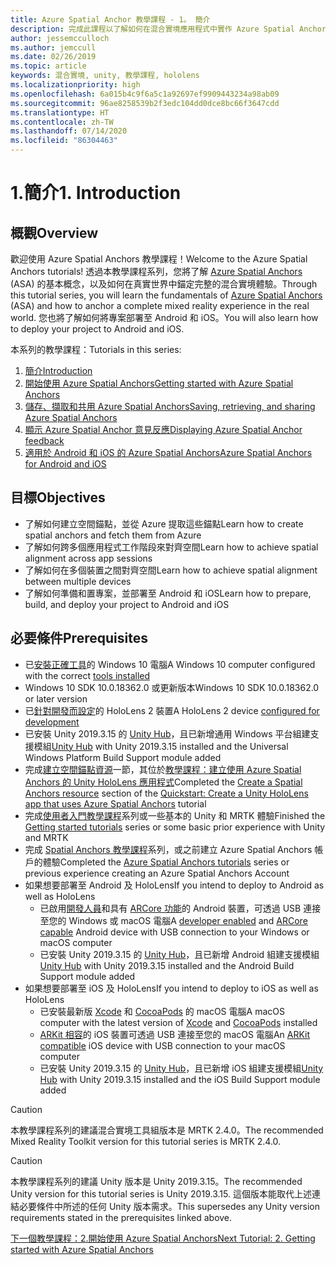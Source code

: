 ```yaml
---
title: Azure Spatial Anchor 教學課程 - 1。 簡介
description: 完成此課程以了解如何在混合實境應用程式中實作 Azure Spatial Anchors。
author: jessemcculloch
ms.author: jemccull
ms.date: 02/26/2019
ms.topic: article
keywords: 混合實境, unity, 教學課程, hololens
ms.localizationpriority: high
ms.openlocfilehash: 6a015b4c9f6a5c1a92697ef9909443234a98ab09
ms.sourcegitcommit: 96ae8258539b2f3edc104dd0dce8bc66f3647cdd
ms.translationtype: HT
ms.contentlocale: zh-TW
ms.lasthandoff: 07/14/2020
ms.locfileid: "86304463"
---
```

# <a name="1-introduction"></a><span data-ttu-id="73a13-105">1.簡介</span><span class="sxs-lookup"><span data-stu-id="73a13-105">1. Introduction</span></span>

## <a name="overview"></a><span data-ttu-id="73a13-106">概觀</span><span class="sxs-lookup"><span data-stu-id="73a13-106">Overview</span></span>

<span data-ttu-id="73a13-107">歡迎使用 Azure Spatial Anchors 教學課程！</span><span class="sxs-lookup"><span data-stu-id="73a13-107">Welcome to the Azure Spatial Anchors tutorials!</span></span> <span data-ttu-id="73a13-108">透過本教學課程系列，您將了解 <a href="https://azure.microsoft.com/services/spatial-anchors" target="_blank">Azure Spatial Anchors</a> (ASA) 的基本概念，以及如何在真實世界中錨定完整的混合實境體驗。</span><span class="sxs-lookup"><span data-stu-id="73a13-108">Through this tutorial series, you will learn the fundamentals of <a href="https://azure.microsoft.com/services/spatial-anchors" target="_blank">Azure Spatial Anchors</a> (ASA) and how to anchor a complete mixed reality experience in the real world.</span></span> <span data-ttu-id="73a13-109">您也將了解如何將專案部署至 Android 和 iOS。</span><span class="sxs-lookup"><span data-stu-id="73a13-109">You will also learn how to deploy your project to Android and iOS.</span></span>

<span data-ttu-id="73a13-110">本系列的教學課程：</span><span class="sxs-lookup"><span data-stu-id="73a13-110">Tutorials in this series:</span></span>

1. [<span data-ttu-id="73a13-111">簡介</span><span class="sxs-lookup"><span data-stu-id="73a13-111">Introduction</span></span>](mr-learning-asa-01.md)
2. [<span data-ttu-id="73a13-112">開始使用 Azure Spatial Anchors</span><span class="sxs-lookup"><span data-stu-id="73a13-112">Getting started with Azure Spatial Anchors</span></span>](mr-learning-asa-02.md)
3. [<span data-ttu-id="73a13-113">儲存、擷取和共用 Azure Spatial Anchors</span><span class="sxs-lookup"><span data-stu-id="73a13-113">Saving, retrieving, and sharing Azure Spatial Anchors</span></span>](mr-learning-asa-03.md)
4. [<span data-ttu-id="73a13-114">顯示 Azure Spatial Anchor 意見反應</span><span class="sxs-lookup"><span data-stu-id="73a13-114">Displaying Azure Spatial Anchor feedback</span></span>](mr-learning-asa-04.md)
5. [<span data-ttu-id="73a13-115">適用於 Android 和 iOS 的 Azure Spatial Anchors</span><span class="sxs-lookup"><span data-stu-id="73a13-115">Azure Spatial Anchors for Android and iOS</span></span>](mr-learning-asa-05.md)

## <a name="objectives"></a><span data-ttu-id="73a13-116">目標</span><span class="sxs-lookup"><span data-stu-id="73a13-116">Objectives</span></span>

* <span data-ttu-id="73a13-117">了解如何建立空間錨點，並從 Azure 提取這些錨點</span><span class="sxs-lookup"><span data-stu-id="73a13-117">Learn how to create spatial anchors and fetch them from Azure</span></span>
* <span data-ttu-id="73a13-118">了解如何跨多個應用程式工作階段來對齊空間</span><span class="sxs-lookup"><span data-stu-id="73a13-118">Learn how to achieve spatial alignment across app sessions</span></span>
* <span data-ttu-id="73a13-119">了解如何在多個裝置之間對齊空間</span><span class="sxs-lookup"><span data-stu-id="73a13-119">Learn how to achieve spatial alignment between multiple devices</span></span>
* <span data-ttu-id="73a13-120">了解如何準備和置專案，並部署至 Android 和 iOS</span><span class="sxs-lookup"><span data-stu-id="73a13-120">Learn how to prepare, build, and deploy your project to Android and iOS</span></span>

## <a name="prerequisites"></a><span data-ttu-id="73a13-121">必要條件</span><span class="sxs-lookup"><span data-stu-id="73a13-121">Prerequisites</span></span>

* <span data-ttu-id="73a13-122">已[安裝正確工具](install-the-tools.md)的 Windows 10 電腦</span><span class="sxs-lookup"><span data-stu-id="73a13-122">A Windows 10 computer configured with the correct [tools installed](install-the-tools.md)</span></span>
* <span data-ttu-id="73a13-123">Windows 10 SDK 10.0.18362.0 或更新版本</span><span class="sxs-lookup"><span data-stu-id="73a13-123">Windows 10 SDK 10.0.18362.0 or later version</span></span>
* <span data-ttu-id="73a13-124">已[針對開發而設定](using-visual-studio.md#enabling-developer-mode)的 HoloLens 2 裝置</span><span class="sxs-lookup"><span data-stu-id="73a13-124">A HoloLens 2 device [configured for development](using-visual-studio.md#enabling-developer-mode)</span></span>
* <span data-ttu-id="73a13-125">已安裝 Unity 2019.3.15 的 <a href="https://docs.unity3d.com/Manual/GettingStartedInstallingHub.html" target="_blank">Unity Hub</a>，且已新增通用 Windows 平台組建支援模組</span><span class="sxs-lookup"><span data-stu-id="73a13-125"><a href="https://docs.unity3d.com/Manual/GettingStartedInstallingHub.html" target="_blank">Unity Hub</a> with Unity 2019.3.15 installed and the Universal Windows Platform Build Support module added</span></span>
* <span data-ttu-id="73a13-126">完成[建立空間錨點資源](https://docs.microsoft.com/azure/spatial-anchors/quickstarts/get-started-unity-hololens#create-a-spatial-anchors-resource)一節，其位於[教學課程：建立使用 Azure Spatial Anchors 的 Unity HoloLens 應用程式](https://docs.microsoft.com/azure/spatial-anchors/quickstarts/get-started-unity-hololens)</span><span class="sxs-lookup"><span data-stu-id="73a13-126">Completed the [Create a Spatial Anchors resource](https://docs.microsoft.com/azure/spatial-anchors/quickstarts/get-started-unity-hololens#create-a-spatial-anchors-resource) section of the [Quickstart: Create a Unity HoloLens app that uses Azure Spatial Anchors](https://docs.microsoft.com/azure/spatial-anchors/quickstarts/get-started-unity-hololens) tutorial</span></span>
* <span data-ttu-id="73a13-127">完成[使用者入門教學課程](mr-learning-base-01.md)系列或一些基本的 Unity 和 MRTK 體驗</span><span class="sxs-lookup"><span data-stu-id="73a13-127">Finished the [Getting started tutorials](mr-learning-base-01.md) series or some basic prior experience with Unity and MRTK</span></span>
* <span data-ttu-id="73a13-128">完成 [Spatial Anchors 教學課程](mr-learning-asa-01.md)系列，或之前建立 Azure Spatial Anchors 帳戶的體驗</span><span class="sxs-lookup"><span data-stu-id="73a13-128">Completed the [Azure Spatial Anchors tutorials](mr-learning-asa-01.md) series or previous experience creating an Azure Spatial Anchors Account</span></span>
* <span data-ttu-id="73a13-129">如果想要部署至 Android 及 HoloLens</span><span class="sxs-lookup"><span data-stu-id="73a13-129">If you intend to deploy to Android as well as HoloLens</span></span>
  * <span data-ttu-id="73a13-130">已啟用<a href="https://developer.android.com/studio/debug/dev-options" target="_blank">開發人員</a>和具有 <a href="https://developers.google.com/ar/discover/supported-devices" target="_blank">ARCore 功能</a>的 Android 裝置，可透過 USB 連接至您的 Windows 或 macOS 電腦</span><span class="sxs-lookup"><span data-stu-id="73a13-130">A <a href="https://developer.android.com/studio/debug/dev-options" target="_blank">developer enabled</a> and <a href="https://developers.google.com/ar/discover/supported-devices" target="_blank">ARCore capable</a> Android device with USB connection to your Windows or macOS computer</span></span>
  * <span data-ttu-id="73a13-131">已安裝 Unity 2019.3.15 的 <a href="https://docs.unity3d.com/Manual/GettingStartedInstallingHub.html" target="_blank">Unity Hub</a>，且已新增 Android 組建支援模組</span><span class="sxs-lookup"><span data-stu-id="73a13-131"><a href="https://docs.unity3d.com/Manual/GettingStartedInstallingHub.html" target="_blank">Unity Hub</a> with Unity 2019.3.15 installed and the Android Build Support module added</span></span>
* <span data-ttu-id="73a13-132">如果想要部署至 iOS 及 HoloLens</span><span class="sxs-lookup"><span data-stu-id="73a13-132">If you intend to deploy to iOS as well as HoloLens</span></span>
  * <span data-ttu-id="73a13-133">已安裝最新版 <a href="https://geo.itunes.apple.com/us/app/xcode/id497799835?mt=12" target="_blank">Xcode</a> 和 <a href="https://cocoapods.org" target="_blank">CocoaPods</a> 的 macOS 電腦</span><span class="sxs-lookup"><span data-stu-id="73a13-133">A macOS computer with the latest version of <a href="https://geo.itunes.apple.com/us/app/xcode/id497799835?mt=12" target="_blank">Xcode</a> and <a href="https://cocoapods.org" target="_blank">CocoaPods</a> installed</span></span>
  * <span data-ttu-id="73a13-134"><a href="https://developer.apple.com/documentation/arkit/verifying_device_support_and_user_permission" target="_blank">ARKit 相容</a>的 iOS 裝置可透過 USB 連接至您的 macOS 電腦</span><span class="sxs-lookup"><span data-stu-id="73a13-134">An <a href="https://developer.apple.com/documentation/arkit/verifying_device_support_and_user_permission" target="_blank">ARKit compatible</a> iOS device with USB connection to your macOS computer</span></span>
  * <span data-ttu-id="73a13-135">已安裝 Unity 2019.3.15 的 <a href="https://docs.unity3d.com/Manual/GettingStartedInstallingHub.html" target="_blank">Unity Hub</a>，且已新增 iOS 組建支援模組</span><span class="sxs-lookup"><span data-stu-id="73a13-135"><a href="https://docs.unity3d.com/Manual/GettingStartedInstallingHub.html" target="_blank">Unity Hub</a> with Unity 2019.3.15 installed and the iOS Build Support module added</span></span>

> [!CAUTION]
> <span data-ttu-id="73a13-136">本教學課程系列的建議混合實境工具組版本是 MRTK 2.4.0。</span><span class="sxs-lookup"><span data-stu-id="73a13-136">The recommended Mixed Reality Toolkit version for this tutorial series is MRTK 2.4.0.</span></span>

> [!CAUTION]
> <span data-ttu-id="73a13-137">本教學課程系列的建議 Unity 版本是 Unity 2019.3.15。</span><span class="sxs-lookup"><span data-stu-id="73a13-137">The recommended Unity version for this tutorial series is Unity 2019.3.15.</span></span> <span data-ttu-id="73a13-138">這個版本能取代上述連結必要條件中所述的任何 Unity 版本需求。</span><span class="sxs-lookup"><span data-stu-id="73a13-138">This supersedes any Unity version requirements stated in the prerequisites linked above.</span></span>

[<span data-ttu-id="73a13-139">下一個教學課程：2.開始使用 Azure Spatial Anchors</span><span class="sxs-lookup"><span data-stu-id="73a13-139">Next Tutorial: 2. Getting started with Azure Spatial Anchors</span></span>](mr-learning-asa-02.md)
